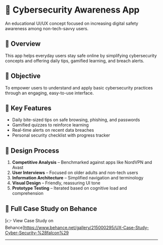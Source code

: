 # 🔐 Cybersecurity Awareness App

An educational UI/UX concept focused on increasing digital safety awareness among non-tech-savvy users.

## 📌 Overview
This app helps everyday users stay safe online by simplifying cybersecurity concepts and offering daily tips, gamified learning, and breach alerts.

## 🎯 Objective
To empower users to understand and apply basic cybersecurity practices through an engaging, easy-to-use interface.

## 🧩 Key Features
- Daily bite-sized tips on safe browsing, phishing, and passwords
- Gamified quizzes to reinforce learning
- Real-time alerts on recent data breaches
- Personal security checklist with progress tracker

## 🎨 Design Process
1. **Competitive Analysis** – Benchmarked against apps like NordVPN and Avast
2. **User Interviews** – Focused on older adults and non-tech users
3. **Information Architecture** – Simplified navigation and terminology
4. **Visual Design** – Friendly, reassuring UI tone
5. **Prototype Testing** – Iterated based on cognitive load and comprehension


## 🔗 Full Case Study on Behance
[👉 View Case Study on Behance]https://www.behance.net/gallery/215000295/UX-Case-Study-Cyber-Security-%28falcon%29

---
